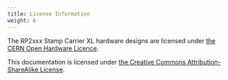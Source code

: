 ```yaml
---
title: License Information
weight: 6
---
```


The RP2xxx Stamp Carrier XL hardware designs are licensed under [the CERN Open Hardware Licence](https://github.com/solderparty/rp2xxx_stamp_carrier_xl_hw/blob/main/LICENSE.md).

This documentation is licensed under [the Creative Commons Attribution-ShareAlike License](https://creativecommons.org/licenses/by-sa/4.0/).
